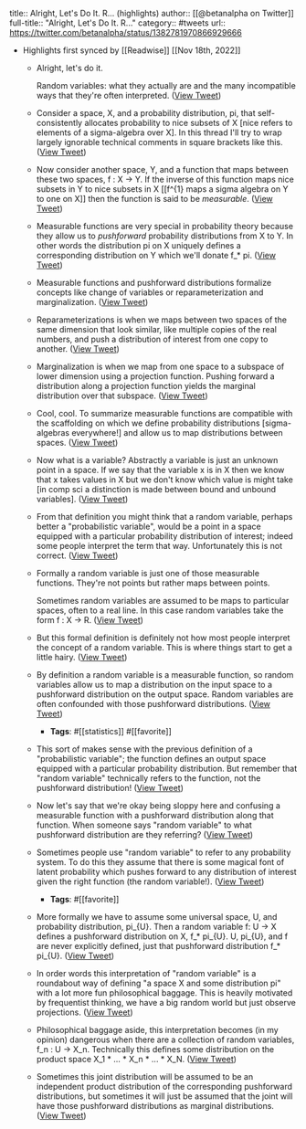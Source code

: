 title:: Alright, Let's Do It. R... (highlights)
author:: [[@betanalpha on Twitter]]
full-title:: "Alright, Let's Do It. R..."
category:: #tweets
url:: https://twitter.com/betanalpha/status/1382781970866929666

- Highlights first synced by [[Readwise]] [[Nov 18th, 2022]]
	- Alright, let's do it.
	  
	  Random variables: what they actually are and the many incompatible ways that they're often interpreted. ([View Tweet](https://twitter.com/betanalpha/status/1382772067632869378))
	- Consider a space, X, and a probability distribution, pi, that self-consistently allocates probability to nice subsets of X [nice refers to elements of a sigma-algebra over X].  In this thread I'll try to wrap largely ignorable technical comments in square brackets like this. ([View Tweet](https://twitter.com/betanalpha/status/1382772893105405953))
	- Now consider another space, Y, and a function that maps between these two spaces, f : X -> Y.  If the inverse of this function maps nice subsets in Y to nice subsets in  X [[f^{1} maps a sigma algebra on Y to one on X]] then the function is said to be _measurable_. ([View Tweet](https://twitter.com/betanalpha/status/1382773534854877186))
	- Measurable functions are very special in probability theory because they allow us to _pushforward_ probability distributions from X to Y.  In other words the distribution pi on X uniquely defines a corresponding distribution on Y which we'll donate f_* pi. ([View Tweet](https://twitter.com/betanalpha/status/1382774154492063754))
	- Measurable functions and pushforward distributions formalize concepts like change of variables or reparameterization and marginalization. ([View Tweet](https://twitter.com/betanalpha/status/1382774735159885833))
	- Reparameterizations is when we maps between two spaces of the same dimension that look similar, like multiple copies of the real numbers, and push a distribution of interest from one copy to another. ([View Tweet](https://twitter.com/betanalpha/status/1382774913237446658))
	- Marginalization is when we map from one space to a subspace of lower dimension using a projection function.  Pushing forward a distribution along a projection function yields the marginal distribution over that subspace. ([View Tweet](https://twitter.com/betanalpha/status/1382775144314245131))
	- Cool, cool.  To summarize measurable functions are compatible with the scaffolding on which we define probability distributions [sigma-algebras everywhere!] and allow us to map distributions between spaces. ([View Tweet](https://twitter.com/betanalpha/status/1382775763120832519))
	- Now what is a variable?  Abstractly a variable is just an unknown point in a space.  If we say that the variable x is in X then we know that x takes values in X but we don't know which value is might take [in comp sci a distinction is made between bound and unbound variables]. ([View Tweet](https://twitter.com/betanalpha/status/1382776488399933442))
	- From that definition you might think that a random variable, perhaps better a "probabilistic variable", would be a point in a space equipped with a particular probability distribution of interest; indeed some people interpret the term that way.  Unfortunately this is not correct. ([View Tweet](https://twitter.com/betanalpha/status/1382776908878856194))
	- Formally a random variable is just one of those measurable functions.  They're not points but rather maps between points.
	  
	  Sometimes random variables are assumed to be maps to particular spaces, often to a real line.  In this case random variables take the form f : X -> R. ([View Tweet](https://twitter.com/betanalpha/status/1382777358080471046))
	- But this formal definition is definitely not how most people interpret the concept of a random variable.  This is where things start to get a little hairy. ([View Tweet](https://twitter.com/betanalpha/status/1382777543640629253))
	- By definition a random variable is a measurable function, so random variables allow us to map a distribution on the input space to a pushforward distribution on the output space.  Random variables are often confounded with those pushforward distributions. ([View Tweet](https://twitter.com/betanalpha/status/1382778207519322125))
		- **Tags**: #[[statistics]] #[[favorite]]
	- This sort of makes sense with the previous definition of a "probabilistic variable"; the function defines an output space equipped with a particular probability distribution. But remember that "random variable" technically refers to the function, not the pushforward distribution! ([View Tweet](https://twitter.com/betanalpha/status/1382779195269517316))
	- Now let's say that we're okay being sloppy here and confusing a measurable function with a pushforward distribution along that function.  When someone says "random variable" to what pushforward distribution are they referring? ([View Tweet](https://twitter.com/betanalpha/status/1382779524753018887))
	- Sometimes people use "random variable" to refer to any probability system.  To do this they assume that there is some magical font of latent probability which pushes forward to any distribution of interest given the right function (the random variable!). ([View Tweet](https://twitter.com/betanalpha/status/1382780258596839426))
		- **Tags**: #[[favorite]]
	- More formally we have to assume some universal space, U, and probability distribution, pi_{U}.  Then a random variable f: U -> X defines a pushforward distribution on X, f_* pi_{U}.  U, pi_{U}, and f are never explicitly defined, just that pushforward distribution f_* pi_{U}. ([View Tweet](https://twitter.com/betanalpha/status/1382780888820416515))
	- In order words this interpretation of "random variable" is a roundabout way of defining "a space X and some distribution pi" with a lot more fun philosophical baggage.  This is heavily motivated by frequentist thinking, we have a big random world but just observe projections. ([View Tweet](https://twitter.com/betanalpha/status/1382781584315715584))
	- Philosophical baggage aside, this interpretation becomes (in my opinion) dangerous when there are a collection of random variables, f_n : U -> X_n.  Technically this defines some distribution on the product space X_1 * ... * X_n * ... * X_N. ([View Tweet](https://twitter.com/betanalpha/status/1382781970866929666))
	- Sometimes this joint distribution will be assumed to be an independent product distribution of the corresponding pushforward distributions, but sometimes it will just be assumed that the joint will have those pushforward distributions as marginal distributions. ([View Tweet](https://twitter.com/betanalpha/status/1382782437864960007))